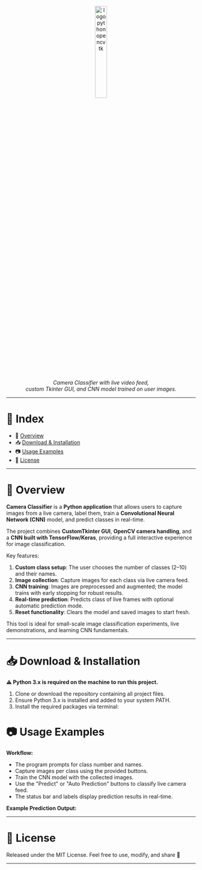 <p align="center">
  <img src="https://skillicons.dev/icons?i=python,opencv,tk" alt="logo python opencv tk" width="25%">
  <br><br>
  <i>Camera Classifier with live video feed,<br>
  custom Tkinter GUI, and CNN model trained on user images.</i>
</p>

---

# 📖 Index

* 📌 [Overview](#-overview)
* 📥 [Download & Installation](#-download--installation)
* 📷 [Usage Examples](#-usage-examples)
* 📄 [License](#-license)

---

# 📌 Overview

**Camera Classifier** is a **Python application** that allows users to capture images from a live camera, label them, train a **Convolutional Neural Network (CNN)** model, and predict classes in real-time.

The project combines **CustomTkinter GUI**, **OpenCV camera handling**, and a **CNN built with TensorFlow/Keras**, providing a full interactive experience for image classification.

Key features:

1. **Custom class setup**: The user chooses the number of classes (2–10) and their names.
2. **Image collection**: Capture images for each class via live camera feed.
3. **CNN training**: Images are preprocessed and augmented; the model trains with early stopping for robust results.
4. **Real-time prediction**: Predicts class of live frames with optional automatic prediction mode.
5. **Reset functionality**: Clears the model and saved images to start fresh.

This tool is ideal for small-scale image classification experiments, live demonstrations, and learning CNN fundamentals.

---

# 📥 Download & Installation

**⚠️ Python 3.x is required on the machine to run this project.**

1. Clone or download the repository containing all project files.
2. Ensure Python 3.x is installed and added to your system PATH.
3. Install the required packages via terminal:



# 📷 Usage Examples


**Workflow:**

* The program prompts for class number and names.
* Capture images per class using the provided buttons.
* Train the CNN model with the collected images.
* Use the "Predict" or "Auto Prediction" buttons to classify live camera feed.
* The status bar and labels display prediction results in real-time.

**Example Prediction Output:**


---

# 📄 License

Released under the MIT License.
Feel free to use, modify, and share 🚀

---

